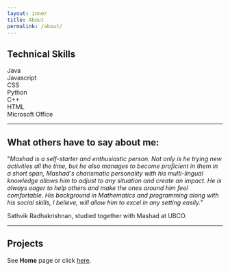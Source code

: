 ```yaml
---
layout: inner
title: About
permalink: /about/
---
```

## Technical Skills
Java
\
Javascript
\
CSS
\
Python
\
C++
\
HTML
\
Microsoft Office

---

## What others have to say about me:
"_Mashad is a self-starter and enthusiastic person. Not only is he trying new activities all the time, but he also manages to become proficient in them in a short span, Mashad's charismatic personality with his multi-lingual knowledge allows him to adjust to any situation and create an impact. He is always eager to help others and make the ones around him feel comfortable. His background in Mathematics and programming along with his social skills, I believe, will allow him to excel in any setting easily."_  

Sathvik Radhakrishnan, studied together with Mashad at UBCO.

---
## Projects
See **Home** page or click [here](https://www.mashadchowdhury.com).
